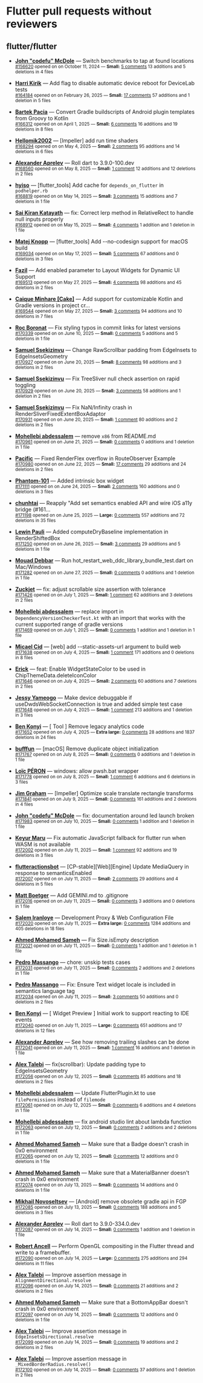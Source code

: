 # Flutter pull requests without reviewers

## flutter/flutter

* **[John "codefu" McDole](https://github.com/jtmcdole)** &mdash; Switch benchmarks to tap at found locations<br />
  <sub>[#156620](https://github.com/flutter/flutter/pull/156620) opened on on October 11, 2024 &mdash; **Small:** [5 comments](https://github.com/flutter/flutter/pull/156620) 13 additions and 5 deletions in 4 files</sub><br />

* **[Harri Kirik](https://github.com/harri35)** &mdash; Add flag to disable automatic device reboot for DeviceLab tests<br />
  <sub>[#164184](https://github.com/flutter/flutter/pull/164184) opened on on February 26, 2025 &mdash; **Small:** [17 comments](https://github.com/flutter/flutter/pull/164184) 57 additions and 1 deletion in 5 files</sub><br />

* **[Bartek Pacia](https://github.com/bartekpacia)** &mdash; Convert Gradle buildscripts of Android plugin templates from Groovy to Kotlin<br />
  <sub>[#166312](https://github.com/flutter/flutter/pull/166312) opened on on April 1, 2025 &mdash; **Small:** [6 comments](https://github.com/flutter/flutter/pull/166312) 16 additions and 19 deletions in 8 files</sub><br />

* **[Hellomik2002](https://github.com/Hellomik2002)** &mdash; [Impeller] add run time shaders<br />
  <sub>[#168294](https://github.com/flutter/flutter/pull/168294) opened on on May 4, 2025 &mdash; **Small:** [2 comments](https://github.com/flutter/flutter/pull/168294) 95 additions and 14 deletions in 6 files</sub><br />

* **[Alexander Aprelev](https://github.com/aam)** &mdash; Roll dart to 3.9.0-100.dev<br />
  <sub>[#168560](https://github.com/flutter/flutter/pull/168560) opened on on May 8, 2025 &mdash; **Small:** [1 comment](https://github.com/flutter/flutter/pull/168560) 12 additions and 12 deletions in 2 files</sub><br />

* **[hyiso](https://github.com/hyiso)** &mdash; [flutter_tools] Add cache for `depends_on_flutter` in `podhelper.rb`<br />
  <sub>[#168819](https://github.com/flutter/flutter/pull/168819) opened on on May 14, 2025 &mdash; **Small:** [3 comments](https://github.com/flutter/flutter/pull/168819) 15 additions and 7 deletions in 1 file</sub><br />

* **[Sai Kiran Katayath](https://github.com/Katayath-Sai-Kiran)** &mdash; fix: Correct lerp method in RelativeRect to handle null inputs properly<br />
  <sub>[#168912](https://github.com/flutter/flutter/pull/168912) opened on on May 15, 2025 &mdash; **Small:** [4 comments](https://github.com/flutter/flutter/pull/168912) 1 addition and 1 deletion in 1 file</sub><br />

* **[Matej Knopp](https://github.com/knopp)** &mdash; [flutter_tools] Add --no-codesign support for macOS build<br />
  <sub>[#169034](https://github.com/flutter/flutter/pull/169034) opened on on May 17, 2025 &mdash; **Small:** [5 comments](https://github.com/flutter/flutter/pull/169034) 67 additions and 0 deletions in 3 files</sub><br />

* **[Fazil](https://github.com/fazil-kp)** &mdash; Add enabled parameter to Layout Widgets for Dynamic UI Support<br />
  <sub>[#169513](https://github.com/flutter/flutter/pull/169513) opened on on May 27, 2025 &mdash; **Small:** [4 comments](https://github.com/flutter/flutter/pull/169513) 98 additions and 45 deletions in 2 files</sub><br />

* **[Caique Minhare [Cake]](https://github.com/ca-ke)** &mdash; Add support for customizable Kotlin and Gradle versions in project cr…<br />
  <sub>[#169544](https://github.com/flutter/flutter/pull/169544) opened on on May 27, 2025 &mdash; **Small:** [3 comments](https://github.com/flutter/flutter/pull/169544) 94 additions and 10 deletions in 7 files</sub><br />

* **[Roc Boronat](https://github.com/rocboronat)** &mdash; Fix styling typos in commit links for latest versions<br />
  <sub>[#170339](https://github.com/flutter/flutter/pull/170339) opened on on June 10, 2025 &mdash; **Small:** [0 comments](https://github.com/flutter/flutter/pull/170339) 5 additions and 5 deletions in 1 file</sub><br />

* **[Samuel Ssekizinvu](https://github.com/samuelkchris)** &mdash; Change RawScrollbar padding from EdgeInsets to EdgeInsetsGeometry<br />
  <sub>[#170927](https://github.com/flutter/flutter/pull/170927) opened on on June 20, 2025 &mdash; **Small:** [8 comments](https://github.com/flutter/flutter/pull/170927) 98 additions and 3 deletions in 2 files</sub><br />

* **[Samuel Ssekizinvu](https://github.com/samuelkchris)** &mdash; Fix TreeSliver null check assertion on rapid toggling<br />
  <sub>[#170929](https://github.com/flutter/flutter/pull/170929) opened on on June 20, 2025 &mdash; **Small:** [3 comments](https://github.com/flutter/flutter/pull/170929) 58 additions and 1 deletion in 2 files</sub><br />

* **[Samuel Ssekizinvu](https://github.com/samuelkchris)** &mdash; Fix NaN/Infinity crash in RenderSliverFixedExtentBoxAdaptor<br />
  <sub>[#170931](https://github.com/flutter/flutter/pull/170931) opened on on June 20, 2025 &mdash; **Small:** [1 comment](https://github.com/flutter/flutter/pull/170931) 80 additions and 2 deletions in 2 files</sub><br />

* **[Mohellebi abdessalem](https://github.com/AbdeMohlbi)** &mdash; remove `x86` from README.md<br />
  <sub>[#170961](https://github.com/flutter/flutter/pull/170961) opened on on June 21, 2025 &mdash; **Small:** [0 comments](https://github.com/flutter/flutter/pull/170961) 0 additions and 1 deletion in 1 file</sub><br />

* **[Pacific](https://github.com/prash4931)** &mdash; Fixed RenderFlex overflow in RouteObserver Example<br />
  <sub>[#170980](https://github.com/flutter/flutter/pull/170980) opened on on June 22, 2025 &mdash; **Small:** [17 comments](https://github.com/flutter/flutter/pull/170980) 29 additions and 24 deletions in 2 files</sub><br />

* **[Phantom-101](https://github.com/Phantom-101)** &mdash; Added intrinsic box widget<br />
  <sub>[#171111](https://github.com/flutter/flutter/pull/171111) opened on on June 24, 2025 &mdash; **Small:** [2 comments](https://github.com/flutter/flutter/pull/171111) 160 additions and 0 deletions in 3 files</sub><br />

* **[chunhtai](https://github.com/chunhtai)** &mdash; Reapply "Add set semantics enabled API and wire iOS a11y bridge (#161…<br />
  <sub>[#171198](https://github.com/flutter/flutter/pull/171198) opened on on June 25, 2025 &mdash; **Large:** [0 comments](https://github.com/flutter/flutter/pull/171198) 557 additions and 72 deletions in 35 files</sub><br />

* **[Lewin Pauli](https://github.com/lewinpauli)** &mdash; Added computeDryBaseline implementation in RenderShiftedBox<br />
  <sub>[#171250](https://github.com/flutter/flutter/pull/171250) opened on on June 26, 2025 &mdash; **Small:** [3 comments](https://github.com/flutter/flutter/pull/171250) 29 additions and 5 deletions in 1 file</sub><br />

* **[Mouad Debbar](https://github.com/mdebbar)** &mdash; Run hot_restart_web_ddc_library_bundle_test.dart on Mac/Windows<br />
  <sub>[#171282](https://github.com/flutter/flutter/pull/171282) opened on on June 27, 2025 &mdash; **Small:** [0 comments](https://github.com/flutter/flutter/pull/171282) 0 additions and 1 deletion in 1 file</sub><br />

* **[Zuckjet](https://github.com/Zuckjet)** &mdash; fix: adjust scrollable size assertion with tolerance<br />
  <sub>[#171426](https://github.com/flutter/flutter/pull/171426) opened on on July 1, 2025 &mdash; **Small:** [1 comment](https://github.com/flutter/flutter/pull/171426) 62 additions and 3 deletions in 2 files</sub><br />

* **[Mohellebi abdessalem](https://github.com/AbdeMohlbi)** &mdash; replace import in `DependencyVersionCheckerTest.kt` with an import that works with the current supported range of gradle versions<br />
  <sub>[#171469](https://github.com/flutter/flutter/pull/171469) opened on on July 1, 2025 &mdash; **Small:** [0 comments](https://github.com/flutter/flutter/pull/171469) 1 addition and 1 deletion in 1 file</sub><br />

* **[Micael Cid](https://github.com/micaelcid)** &mdash; [web] add --static-assets-url argument to build web<br />
  <sub>[#171638](https://github.com/flutter/flutter/pull/171638) opened on on July 4, 2025 &mdash; **Small:** [1 comment](https://github.com/flutter/flutter/pull/171638) 171 additions and 0 deletions in 8 files</sub><br />

* **[Erick](https://github.com/erickzanardo)** &mdash; feat: Enable WidgetStateColor to be used in ChipThemeData.deleteIconColor<br />
  <sub>[#171646](https://github.com/flutter/flutter/pull/171646) opened on on July 4, 2025 &mdash; **Small:** [2 comments](https://github.com/flutter/flutter/pull/171646) 60 additions and 7 deletions in 2 files</sub><br />

* **[Jessy Yameogo](https://github.com/jyameo)** &mdash; Make device debuggable if useDwdsWebSocketConnection is true and added simple test case<br />
  <sub>[#171648](https://github.com/flutter/flutter/pull/171648) opened on on July 4, 2025 &mdash; **Small:** [1 comment](https://github.com/flutter/flutter/pull/171648) 213 additions and 1 deletion in 3 files</sub><br />

* **[Ben Konyi](https://github.com/bkonyi)** &mdash; [ Tool ] Remove legacy analytics code<br />
  <sub>[#171652](https://github.com/flutter/flutter/pull/171652) opened on on July 4, 2025 &mdash; **Extra large:** [0 comments](https://github.com/flutter/flutter/pull/171652) 28 additions and 1837 deletions in 24 files</sub><br />

* **[bufffun](https://github.com/bufffun)** &mdash; [macOS] Remove duplicate object initialization<br />
  <sub>[#171767](https://github.com/flutter/flutter/pull/171767) opened on on July 8, 2025 &mdash; **Small:** [0 comments](https://github.com/flutter/flutter/pull/171767) 0 additions and 1 deletion in 1 file</sub><br />

* **[Loïc PÉRON](https://github.com/loic-peron-inetum-public)** &mdash; windows: allow pwsh.bat wrapper<br />
  <sub>[#171778](https://github.com/flutter/flutter/pull/171778) opened on on July 8, 2025 &mdash; **Small:** [1 comment](https://github.com/flutter/flutter/pull/171778) 6 additions and 6 deletions in 3 files</sub><br />

* **[Jim Graham](https://github.com/flar)** &mdash; [Impeller] Optimize scale translate rectangle transforms<br />
  <sub>[#171841](https://github.com/flutter/flutter/pull/171841) opened on on July 9, 2025 &mdash; **Small:** [0 comments](https://github.com/flutter/flutter/pull/171841) 161 additions and 2 deletions in 4 files</sub><br />

* **[John "codefu" McDole](https://github.com/jtmcdole)** &mdash; fix: documentation around led launch broken<br />
  <sub>[#171983](https://github.com/flutter/flutter/pull/171983) opened on on July 10, 2025 &mdash; **Small:** [0 comments](https://github.com/flutter/flutter/pull/171983) 1 addition and 1 deletion in 1 file</sub><br />

* **[Keyur Maru](https://github.com/keyur2maru)** &mdash; Fix automatic JavaScript fallback for flutter run when WASM is not available<br />
  <sub>[#172002](https://github.com/flutter/flutter/pull/172002) opened on on July 11, 2025 &mdash; **Small:** [1 comment](https://github.com/flutter/flutter/pull/172002) 92 additions and 19 deletions in 3 files</sub><br />

* **[flutteractionsbot](https://github.com/flutteractionsbot)** &mdash; [CP-stable][Web][Engine] Update MediaQuery in response to semanticsEnabled<br />
  <sub>[#172007](https://github.com/flutter/flutter/pull/172007) opened on on July 11, 2025 &mdash; **Small:** [2 comments](https://github.com/flutter/flutter/pull/172007) 29 additions and 4 deletions in 5 files</sub><br />

* **[Matt Boetger](https://github.com/mboetger)** &mdash; Add GEMINI.md to .gitignore<br />
  <sub>[#172016](https://github.com/flutter/flutter/pull/172016) opened on on July 11, 2025 &mdash; **Small:** [0 comments](https://github.com/flutter/flutter/pull/172016) 3 additions and 0 deletions in 1 file</sub><br />

* **[Salem Iranloye](https://github.com/salemiranloye)** &mdash; Development Proxy & Web Configuration File<br />
  <sub>[#172020](https://github.com/flutter/flutter/pull/172020) opened on on July 11, 2025 &mdash; **Extra large:** [0 comments](https://github.com/flutter/flutter/pull/172020) 1284 additions and 405 deletions in 18 files</sub><br />

* **[Ahmed Mohamed Sameh](https://github.com/ahmedsameha1)** &mdash; Fix Size.isEmpty description<br />
  <sub>[#172021](https://github.com/flutter/flutter/pull/172021) opened on on July 11, 2025 &mdash; **Small:** [0 comments](https://github.com/flutter/flutter/pull/172021) 1 addition and 1 deletion in 1 file</sub><br />

* **[Pedro Massango](https://github.com/pedromassango)** &mdash; chore: unskip tests cases<br />
  <sub>[#172031](https://github.com/flutter/flutter/pull/172031) opened on on July 11, 2025 &mdash; **Small:** [0 comments](https://github.com/flutter/flutter/pull/172031) 2 additions and 2 deletions in 1 file</sub><br />

* **[Pedro Massango](https://github.com/pedromassango)** &mdash; Fix: Ensure Text widget locale is included in semantics language tag<br />
  <sub>[#172034](https://github.com/flutter/flutter/pull/172034) opened on on July 11, 2025 &mdash; **Small:** [3 comments](https://github.com/flutter/flutter/pull/172034) 50 additions and 0 deletions in 2 files</sub><br />

* **[Ben Konyi](https://github.com/bkonyi)** &mdash; [ Widget Preview ] Initial work to support reacting to IDE events<br />
  <sub>[#172040](https://github.com/flutter/flutter/pull/172040) opened on on July 11, 2025 &mdash; **Large:** [0 comments](https://github.com/flutter/flutter/pull/172040) 651 additions and 17 deletions in 12 files</sub><br />

* **[Alexander Aprelev](https://github.com/aam)** &mdash; See how removing trailing slashes can be done<br />
  <sub>[#172041](https://github.com/flutter/flutter/pull/172041) opened on on July 11, 2025 &mdash; **Small:** [1 comment](https://github.com/flutter/flutter/pull/172041) 16 additions and 1 deletion in 1 file</sub><br />

* **[Alex Talebi](https://github.com/SalehTZ)** &mdash; fix(scrollbar): Update padding type to EdgeInsetsGeometry<br />
  <sub>[#172056](https://github.com/flutter/flutter/pull/172056) opened on on July 12, 2025 &mdash; **Small:** [0 comments](https://github.com/flutter/flutter/pull/172056) 85 additions and 18 deletions in 2 files</sub><br />

* **[Mohellebi abdessalem](https://github.com/AbdeMohlbi)** &mdash; Update FlutterPlugin.kt to use `filePermissions` instead of `filemode`<br />
  <sub>[#172061](https://github.com/flutter/flutter/pull/172061) opened on on July 12, 2025 &mdash; **Small:** [0 comments](https://github.com/flutter/flutter/pull/172061) 6 additions and 4 deletions in 1 file</sub><br />

* **[Mohellebi abdessalem](https://github.com/AbdeMohlbi)** &mdash; fix android studio lint about lambda function<br />
  <sub>[#172063](https://github.com/flutter/flutter/pull/172063) opened on on July 12, 2025 &mdash; **Small:** [0 comments](https://github.com/flutter/flutter/pull/172063) 2 additions and 2 deletions in 1 file</sub><br />

* **[Ahmed Mohamed Sameh](https://github.com/ahmedsameha1)** &mdash; Make sure that a Badge doesn't crash in 0x0 environment<br />
  <sub>[#172065](https://github.com/flutter/flutter/pull/172065) opened on on July 12, 2025 &mdash; **Small:** [0 comments](https://github.com/flutter/flutter/pull/172065) 12 additions and 0 deletions in 1 file</sub><br />

* **[Ahmed Mohamed Sameh](https://github.com/ahmedsameha1)** &mdash; Make sure that a MaterialBanner doesn't crash in 0x0 environment<br />
  <sub>[#172074](https://github.com/flutter/flutter/pull/172074) opened on on July 13, 2025 &mdash; **Small:** [0 comments](https://github.com/flutter/flutter/pull/172074) 14 additions and 0 deletions in 1 file</sub><br />

* **[Mikhail Novoseltsev](https://github.com/Sameri11)** &mdash; [Android] remove obsolete gradle api in FGP<br />
  <sub>[#172085](https://github.com/flutter/flutter/pull/172085) opened on on July 13, 2025 &mdash; **Small:** [0 comments](https://github.com/flutter/flutter/pull/172085) 188 additions and 5 deletions in 3 files</sub><br />

* **[Alexander Aprelev](https://github.com/aam)** &mdash; Roll dart to 3.9.0-334.0.dev<br />
  <sub>[#172087](https://github.com/flutter/flutter/pull/172087) opened on on July 14, 2025 &mdash; **Small:** [0 comments](https://github.com/flutter/flutter/pull/172087) 1 addition and 1 deletion in 1 file</sub><br />

* **[Robert Ancell](https://github.com/robert-ancell)** &mdash; Perform OpenGL compositing in the Flutter thread and write to a framebuffer.<br />
  <sub>[#172090](https://github.com/flutter/flutter/pull/172090) opened on on July 14, 2025 &mdash; **Large:** [0 comments](https://github.com/flutter/flutter/pull/172090) 275 additions and 294 deletions in 11 files</sub><br />

* **[Alex Talebi](https://github.com/SalehTZ)** &mdash; Improve assertion message in `AlignmentDirectional.resolve`<br />
  <sub>[#172096](https://github.com/flutter/flutter/pull/172096) opened on on July 14, 2025 &mdash; **Small:** [0 comments](https://github.com/flutter/flutter/pull/172096) 21 additions and 2 deletions in 2 files</sub><br />

* **[Ahmed Mohamed Sameh](https://github.com/ahmedsameha1)** &mdash; Make sure that a BottomAppBar doesn't crash in 0x0 environment<br />
  <sub>[#172097](https://github.com/flutter/flutter/pull/172097) opened on on July 14, 2025 &mdash; **Small:** [0 comments](https://github.com/flutter/flutter/pull/172097) 12 additions and 0 deletions in 1 file</sub><br />

* **[Alex Talebi](https://github.com/SalehTZ)** &mdash; Improve assertion message in `EdgeInsetsDirectional.resolve`<br />
  <sub>[#172099](https://github.com/flutter/flutter/pull/172099) opened on on July 14, 2025 &mdash; **Small:** [0 comments](https://github.com/flutter/flutter/pull/172099) 19 additions and 2 deletions in 2 files</sub><br />

* **[Alex Talebi](https://github.com/SalehTZ)** &mdash; Improve assertion message in `_MixedBorderRadius.resolve()`<br />
  <sub>[#172100](https://github.com/flutter/flutter/pull/172100) opened on on July 14, 2025 &mdash; **Small:** [0 comments](https://github.com/flutter/flutter/pull/172100) 37 additions and 1 deletion in 2 files</sub><br />

